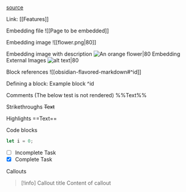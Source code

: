 [source](https://help.obsidian.md/Editing+and+formatting/Obsidian+Flavored+Markdown)

Link:
[[Features]]

Embedding file
![[Page to be embedded]]

Embedding image
![[flower.png|80]]

Embedding image with description
![An orange flower|80](/Assets/flower.png "A beautiful flower")
Embedding External Images
![alt text|80](https://upload.wikimedia.org/wikipedia/commons/thumb/0/0f/Grosser_Panda.JPG/1200px-Grosser_Panda.JPG "Panda Title")

Block references
![[obsidian-flavored-markdown#^id]]

Defining a block:
Example block ^id

Comments (The below test is not rendered)
%%Text%%

Strikethroughs
~~Text~~

Highlights
==Text==

Code blocks
```js
let i = 0;
```

- [ ] Incomplete Task
- [x] Complete Task

Callouts
> [!info] Callout title
> Content of callout

